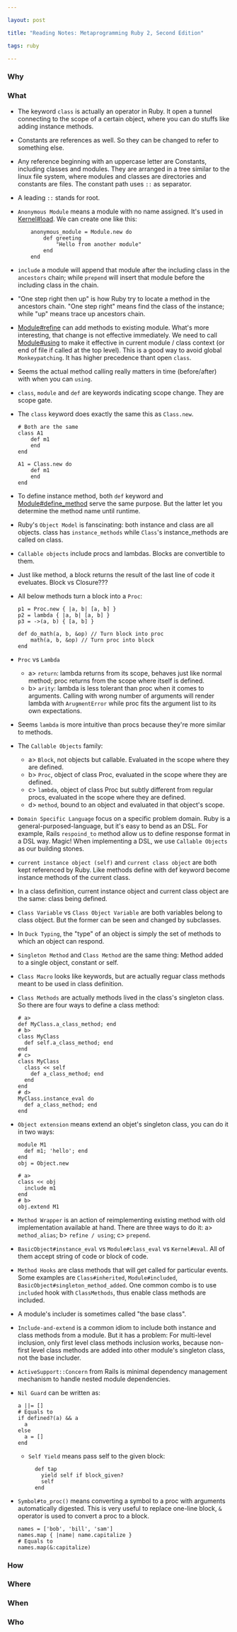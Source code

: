 ```yaml
---

layout: post

title: "Reading Notes: Metaprogramming Ruby 2, Second Edition"

tags: ruby

---
```


  

  

### Why

  
  

### What

- The keyword `class` is actually an operator in Ruby. It open a tunnel connecting to the scope of a certain object, where you can do stuffs like adding instance methods.

- Constants are references as well. So they can be changed to refer to something else.

- Any reference beginning with an uppercase letter are Constants, including classes and modules. They are arranged  in a tree similar to the linux file system, where modules and classes are directories and constants are files. The constant path uses `::` as separator.

- A leading `::` stands for root.


- `Anonymous Module` means a module with no name assigned. It's used in [Kernel#load](https://docs.ruby-lang.org/en/master/Kernel.html#method-i-load). We can create one like this:

    ```
        anonymous_module = Module.new do 
            def greeting
                "Hello from another module"
            end
        end
    ```
  
  
- `include` a module will append that module after the including class in the `ancestors` chain; while `prepend` will insert that module before the including class in the chain.

- "One step right then up" is how Ruby try to locate a method in the ancestors chain. "One step right" means find the class of the instance; while "up" means trace up ancestors chain.

- [Module#refine](https://docs.ruby-lang.org/en/master/Module.html#method-i-refine) can add methods to existing module. What's more interesting, that change is not effective immediately. We need to call [Module#using](https://docs.ruby-lang.org/en/master/Module.html#method-i-using) to make it effective in current module / class context (or end of file if called at the top level). This is a good way to avoid global `Monkeypatching`. It has higher precedence thant open `class`.

- Seems the actual method calling really matters in time (before/after) with when you can `using`.

- `class`, `module` and `def` are keywords indicating scope change. They are scope gate.

- The `class` keyword does exactly the same this as `Class.new`.

    ```
    # Both are the same
    class A1
        def m1
        end
    end

    A1 = Class.new do
        def m1
        end
    end
    ```


- To define instance method, both `def` keyword and [Module#define_method](https://docs.ruby-lang.org/en/master/Module.html#method-i-define_method) serve the same purpose. But the latter let you determine the method name until runtime.

- Ruby's `Object Model` is fanscinating: both instance and class are all objects. class has `instance_methods` while `Class`'s instance_methods are called on class.

- `Callable objects` include procs and lambdas. Blocks are convertible to them.

- Just like method, a block returns the result of the last line of code it eveluates. Block vs Closure???

- All below methods turn a block into a `Proc`:

    ```
    p1 = Proc.new { |a, b| [a, b] }
    p2 = lambda { |a, b| [a, b] }
    p3 = ->(a, b) { [a, b] }
    
    def do_math(a, b, &op) // Turn block into proc
        math(a, b, &op) // Turn proc into block
    end
    ```

- `Proc` vs `Lambda` 
    - a> `return`: lambda returns from its scope, behaves just like normal method; proc returns from the scope where itself is defined. 
    - b> `arity`: lambda is less tolerant than proc when it comes to arguments. Calling with wrong number of arguments will render lambda with `ArugmentError` while proc fits the argument list to its own expectations.


- Seems `lambda` is more intuitive than procs because they're more similar to methods.


- The `Callable Objects` family: 
    - a> `Block`, not objects but callable. Evaluated in the scope where they are defined.
    - b> `Proc`, object of class Proc, evaluated in the scope where they are defined.
    - c> `lambda`, object of class Proc but subtly different from regular procs, evaluated in the scope where they are defined.
    - d> `method`, bound to an object and evaluated in that object's scope.


- `Domain Specific Language` focus on a specific problem domain. Ruby is a general-purposed-language, but it's easy to bend as an DSL. For example, Rails `respoind_to` method allow us to define response format in a DSL way. Magic! When implementing a DSL, we use `Callable Objects` as our building stones.

- `current instance object (self)` and `current class object` are both kept referenced by Ruby. Like methods define with def keyword become instance methods of the current class.

- In a class definition, current instance object and current class object are the same: class being defined.

- `Class Variable` vs `Class Object Variable` are both variables belong to class object. But the former can be seen and changed by subclasses.

- In `Duck Typing`, the "type" of an object is simply the set of methods to which an object can respond.

- `Singleton Method` and `Class Method` are the same thing: Method added to a single object, constant or self.

- `Class Macro` looks like keywords, but are actually reguar class methods meant to be used in class definition.

- `Class Methods` are actually methods lived in the class's singleton class. So there are four ways to define a class method:
  ```
  # a>
  def MyClass.a_class_method; end
  # b>
  class MyClass
    def self.a_class_method; end
  end
  # c>
  class MyClass
    class << self
      def a_class_method; end
    end
  end
  # d>
  MyClass.instance_eval do
    def a_class_method; end
  end
  ```

- `Object extension` means extend an objet's singleton class, you can do it in two ways:

  ```
  module M1
    def m1; 'hello'; end
  end
  obj = Object.new
  
  # a>
  class << obj
    include m1
  end
  # b>
  obj.extend M1
  ```

- `Method Wrapper` is an action of reimplementing existing method with old implementation available at hand. There are three ways to do it: a> `method_alias`; b> `refine / using`; c> `prepend`.

- `BasicObject#instance_eval` vs `Module#class_eval` vs `Kernel#eval`. All of them accept string of code or block of code. 

- `Method Hooks` are class methods that will get called for particular events. Some examples are `Class#inherited`, `Module#included`, `BasicObject#singleton_method_added`. One common combo is to use `included` hook with `ClassMethods`, thus enable class methods are included.


- A module's includer is sometimes called "the base class".

- `Include-and-extend` is a common idiom to include both instance and class methods from a module. But it has a problem: For multi-level inclusion, only first level class methods inclusion works, because non-first level class methods are added into other module's singleton class, not the base includer.

- `ActiveSupport::Concern` from Rails is minimal dependency management mechanism to handle nested module dependencies. 


- `Nil Guard` can be written as:
  ```
  a ||= []
  # Equals to 
  if defined?(a) && a
    a
  else
    a = []
  end
  ```

  - `Self Yield` means pass self to the given block:
    ```
      def tap
        yield self if block_given?
        self
      end
    ```

- `Symbol#to_proc()` means converting a symbol to a proc with arguments automatically digested. This is very useful to replace one-line block, `&` operator is used to convert a proc to a block.
  ```
  names = ['bob', 'bill', 'sam']
  names.map { |name| name.capitalize }
  # Equals to
  names.map(&:capitalize)
  ```

### How
  
  
  

### Where

  
  

### When

  
  
  

### Who
